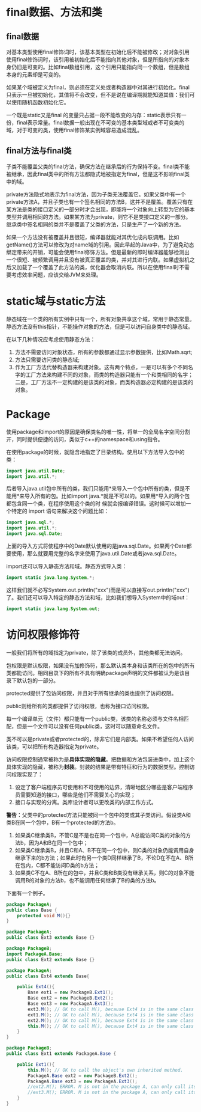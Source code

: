 # final数据、方法和类

## final数据

对基本类型使用final修饰词时，该基本类型在初始化后不能被修改；对对象引用使用final修饰词时，该引用被初始化后不能指向其他对象，但是所指向的对象本身仍旧是可变的。比如final数组引用，这个引用只能指向同一个数组，但是数组本身的元素却是可变的。

如果某个域被定义为final，则必须在定义处或者构造器中对其进行初始化。final只表示一旦被初始化，其值将不会改变，但不是说在编译期就能知道其值：我们可以使用随机函数初始化它。

一个既是static又是final 的变量只占据一段不能改变的内存：static表示只有一份，final表示常量。final数据一般出现在不可变的基本类型域或者不可变类的域，对于可变的类，使用final修饰某实例域容易造成混乱。

<!--more-->

## final方法与final类

子类不能覆盖父类的final方法，确保方法在继承后的行为保持不变。final类不能被继承，因此final类中的所有方法都隐式地被指定为final，但是这不影响final类中的域。

private方法隐式地表示为final方法，因为子类无法覆盖它。如果父类中有一个private方法A，并且子类也有一个签名相同的方法B，这并不是覆盖。覆盖只有在某方法是类的接口定义的一部分时才会出现，即能将一个对象向上转型为它的基本类型并调用相同的方法。如果某方法为private，则它不是类接口定义的一部分。继承类中签名相同的类并不是覆盖了父类的方法，只是生产了一个新的方法。

如果一个方法没有被覆盖并且很短，编译器就能对其优化成内联调用。比如getName()方法可以修改为对name域的引用。因此早起的Java中，为了避免动态绑定带来的开销，可能会使用final修饰方法。但是最新的即时编译器能够检测出一个很短、被频繁调用并且没有被真正覆盖的类，并对其进行内联。如果虚拟机之后又加载了一个覆盖了此方法的类，优化器会取消内联。所以在使用final时不需要考虑效率问题，应该交给JVM来处理。

# static域与static方法

静态域在一个类的所有实例中只有一个，所有对象共享这个域，常用于静态常量。静态方法没有this指针，不能操作对象的方法，但是可以访问自身类中的静态域。

在以下几种情况应考虑使用静态方法：

1. 方法不需要访问对象状态，所有的参数都通过显示参数提供，比如Math.sqrt;
2. 方法只需要访问类的静态域;
3. 作为工厂方法代替构造器来构建对象。这有两个特点，一是可以有多个不同名字的工厂方法来构建不同的对象，而类的构造器只能有一个和类相同的名字；二是，工厂方法不一定构建的是该类的对象，而类构造器必定构建的是该类的对象。

# Package

使用package和import的原因是确保类名的唯一性，将单一的全局名字空间分割开，同时提供便捷的访问，类似于c++的namespace和using指令。

在使用package的时候，就隐含地指定了目录结构。使用以下方法导入包中的类：

```java
import java.util.Date;
import java.util.*;
```

后者导入java.util包中所有的类，我们只能用\*来导入一个包中所有的类，但是不能用\*来导入所有的包。比如import java.\*就是不可以的。如果用\*导入的两个包都包含同一个类，在程序使用这个类的时
候就会报编译错误。这时候可以增加一个特定的 import 语句来解决这个问题比如：

```java
import java.sql.*;
import java.util.*;
import java.sql.Date;
```

上面的导入方式将使程序中的Date默认使用的是java.sql.Date。如果两个Date都要使用，那么就要用完整的名字来使用了java.util.Date或者java.sql.Date。

import还可以导入静态方法和域。静态方式导入类：

```java
import static java.lang.System.*;
```

这样我们就不必写System.out.println("xxx")而是可以直接写out.println("xxx")了。我们还可以导入特定的静态方法和域，比如我们想导入System中的域out：

```java
import static java.lang.System.out;
```


# 访问权限修饰符

一般我们将所有的域指定为private，除了该类的成员外，其他类都无法访问。

包权限是默认权限，如果没有加修饰符，那么默认类本身和该类所在的包中的所有类都能访问。相同目录下的所有不具有明确package声明的文件都被认为是该目录下默认包的一部分。

protected提供了包访问权限，并且对于所有继承的类也提供了访问权限。

public则给所有的类都提供了访问权限，也称为接口访问权限。

每一个编译单元（文件）都只能有一个public类，该类的名称必须与文件名相匹配，但是一个文件可以没有任何public类，这时可以随意命名文件。

类不可以是private或者protected的，除非它们是内部类。如果不希望任何人访问该类，可以把所有构造器指定为private。

访问权限控制通常被称为是**具体实现的隐藏**。把数据和方法包装进类中，加上这个具体实现的隐藏，被称为**封装**。封装的结果是带有特征和行为的数据类型。控制访问权限实现了：

1. 设定了客户端程序员可使用和不可使用的边界，清晰地区分哪些是客户端程序员需要知道的接口，哪些是他们不需要关心的实现；
2. 接口与实现的分离。类库设计者可以更改类的内部工作方式。

**警告**：父类中的protected方法只能被同一个包中的类或其子类访问。假设类A和类B在同一个包中，B有一个protected的方法b。

1. 如果类C继承类B，不管C是不是也在同一个包中，A总能访问C类的对象的方法b，因为A和B在同一个包中；
2. 如果类C继承类B，并且C和A、B不在同一个包中，则C类的对象仍能调用自身继承下来的b方法；如果此时有另一个类D同样继承了B，不论D在不在A、B所在包内，C都不能访问D类的b方法；
3. 如果类C不在A、B所在的包中，并且C类和B类没有继承关系，则C的对象不能调用B的对象的方法b，也不能调用任何继承了B的类的方法b。

下面有一个例子。

```java
package PackageA;
public class Base {
	protected void M(){}
}

package PackageA;
public class Ext3 extends Base {}

package PackageB;
import PackageA.Base;
public class Ext2 extends Base {}

package PackageA;
public class Ext4 extends Base{

	public Ext4(){
		Base ext1 = new PackageB.Ext1();
		Base ext2 = new PackageB.Ext2();
		Base ext3 = new PackageA.Ext3();
		ext3.M(); // OK to call M(), because Ext4 is in the same class with Base.
		ext1.M(); // OK to call M(), because Ext4 is in the same class with Base.
		ext2.M(); // OK to call M(), because Ext4 is in the same class with Base.
		this.M(); // OK to call M(), because Ext4 is in the same class with Base.
	}
}

package PackageB;
public class Ext1 extends PackageA.Base {

	public Ext1(){
		this.M(); // OK to call the object's own inherited method.
		PackageA.Base ext2 = new PackageB.Ext2();
		PackageA.Base ext3 = new PackageA.Ext3();
		//ext2.M(); ERROR. M is not in the package A, can only call its own inherted method.
		//ext3.M(); ERROR. M is not in the package A, can only call its own inherted method.
	}
}
```
